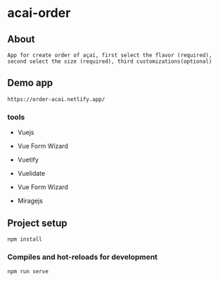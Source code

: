 # acai-order

## About 
```
App for create order of açaí, first select the flavor (required), second select the size (required), third customizations(optional)
```

## Demo app 
```
https://order-acai.netlify.app/
```

### tools 

- Vuejs

- Vue Form Wizard

- Vuetify 

- Vuelidate

- Vue Form Wizard

- Miragejs

## Project setup
```
npm install
```

### Compiles and hot-reloads for development
```
npm run serve
```


